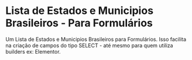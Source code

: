 # Lista de Estados e Municipios Brasileiros - Para Formulários
Um Lista de Estados e Municipios Brasileiros para Formulários. 
Isso facilita na criação de campos do tipo SELECT - até mesmo para quem utiliza builders ex: Elementor.





